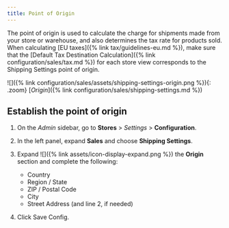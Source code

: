 ```yaml
---
title: Point of Origin
---
```


The point of origin is used to calculate the charge for shipments made from your store or warehouse, and also determines the tax rate for products sold. When calculating [EU taxes]({% link tax/guidelines-eu.md %}), make sure that the [Default Tax Destination Calculation]({% link configuration/sales/tax.md %}) for each store view corresponds to the Shipping Settings point of origin.

![]({% link configuration/sales/assets/shipping-settings-origin.png %}){: .zoom}
[*Origin*]({% link configuration/sales/shipping-settings.md %})

## Establish the point of origin

1. On the _Admin_ sidebar, go to **Stores** > _Settings_ > **Configuration**.

1. In the left panel, expand **Sales** and choose **Shipping Settings**.

1. Expand ![]({% link assets/icon-display-expand.png %}) the **Origin** section and complete the following:

   * Country
   * Region / State
   * ZIP / Postal Code
   * City
   * Street Address (and line 2, if needed)

1. Click <span class="btn">Save Config</span>.

